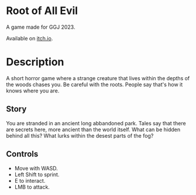 # Root of All Evil

A game made for GGJ 2023.

Available on [itch.io](https://armatorx.itch.io/root-of-all-evil).

# Description

A short horror game where a strange creature that lives within the depths of the woods chases you. Be careful with the roots. People say that's how it knows where you are. 

## Story

You are stranded in an ancient long abbandoned park. Tales say that there are secrets here, more ancient than the world itself. What can be hidden behind all this? What lurks within the desest parts of the fog? 

## Controls

- Move with WASD. 
- Left Shift to sprint. 
- E to interact. 
- LMB to attack.
